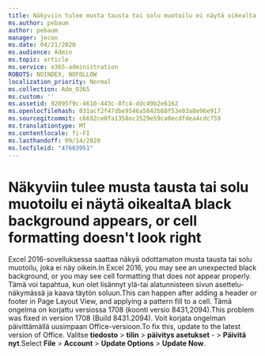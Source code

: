 ```yaml
---
title: Näkyviin tulee musta tausta tai solu muotoilu ei näytä oikealta
ms.author: pebaum
author: pebaum
manager: jecon
ms.date: 04/21/2020
ms.audience: Admin
ms.topic: article
ms.service: o365-administration
ROBOTS: NOINDEX, NOFOLLOW
localization_priority: Normal
ms.collection: Adm_O365
ms.custom: ''
ms.assetid: 92095f9c-4610-443c-8fc4-ddc49b2e6162
ms.openlocfilehash: 031acf2f47dbe9546a5042b88f53e03a8e96e917
ms.sourcegitcommit: c6692ce0fa1358ec3529e59ca0ecdfdea4cdc759
ms.translationtype: MT
ms.contentlocale: fi-FI
ms.lasthandoff: 09/14/2020
ms.locfileid: "47663951"
---
```

# <a name="a-black-background-appears-or-cell-formatting-doesnt-look-right"></a><span data-ttu-id="7ff5a-102">Näkyviin tulee musta tausta tai solu muotoilu ei näytä oikealta</span><span class="sxs-lookup"><span data-stu-id="7ff5a-102">A black background appears, or cell formatting doesn't look right</span></span>

<span data-ttu-id="7ff5a-103">Excel 2016-sovelluksessa saattaa näkyä odottamaton musta tausta tai solu muotoilu, joka ei näy oikein.</span><span class="sxs-lookup"><span data-stu-id="7ff5a-103">In Excel 2016, you may see an unexpected black background, or you may see cell formatting that does not appear properly.</span></span> <span data-ttu-id="7ff5a-104">Tämä voi tapahtua, kun olet lisännyt ylä-tai alatunnisteen sivun asettelu-näkymässä ja kaava täytön soluun.</span><span class="sxs-lookup"><span data-stu-id="7ff5a-104">This can happen after adding a header or footer in Page Layout View, and applying a pattern fill to a cell.</span></span> <span data-ttu-id="7ff5a-105">Tämä ongelma on korjattu versiossa 1708 (koonti versio 8431,2094).</span><span class="sxs-lookup"><span data-stu-id="7ff5a-105">This problem was fixed in version 1708 (Build 8431.2094).</span></span> <span data-ttu-id="7ff5a-106">Voit korjata ongelman päivittämällä uusimpaan Office-versioon.</span><span class="sxs-lookup"><span data-stu-id="7ff5a-106">To fix this, update to the latest version of Office.</span></span> <span data-ttu-id="7ff5a-107">Valitse **tiedosto** \> **tilin** \> **päivitys asetukset** - \> **Päivitä nyt**.</span><span class="sxs-lookup"><span data-stu-id="7ff5a-107">Select **File** \> **Account** \> **Update Options** \> **Update Now**.</span></span>
  

